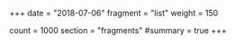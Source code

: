 +++
date = "2018-07-06"
fragment = "list"
weight = 150

count = 1000
section = "fragments"
#summary = true
+++
